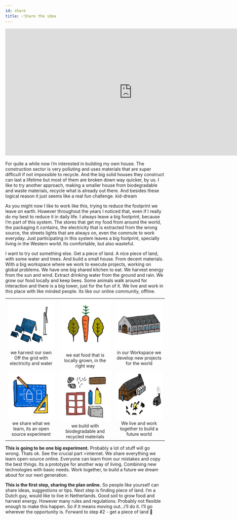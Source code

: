 ```yaml
---
id: share
title: ✅Share the idea
---
```

<div class="videocontainer">
  <iframe width="800" height="400" src="https://www.youtube.com/embed/NpEaa2P7qZI" frameborder="0" allow="accelerometer; autoplay; encrypted-media; gyroscope; picture-in-picture" allowfullscreen></iframe>
</div>

For quite a while now i’m interested in building my own house. The construction sector is very polluting and uses materials that are super difficult if not impossible to recycle. And the big solid houses they construct can last a lifetime but most of them are broken down way quicker, by us. I like to try another approach, making a smaller house from biodegradable and waste materials, recycle what is already out there. And besides these logical reason it just seems like a real fun challenge. kid-dream

As you might now I like to work like this, trying to reduce the footprint we leave on earth. However throughout the years I noticed that, even if I really do my best to reduce it in daily life. I always leave a big footprint, because I’m part of this system. The stores that get my food from around the world, the packaging it contains, the electricity that is extracted from the wrong source, the streets lights that are always on, even the commute to work everyday.  Just participating in this system leaves a big footprint, specially living in the Western world. Its comfortable, but also wasteful.

I want to try out something else.
Get a piece of land. A nice piece of land, with some water and trees. And build a small house. From decent materials. With a big workspace where we work to execute projects, working on global problems. We have one big shared kitchen to eat. We harvest energy from the sun and wind. Extract drinking water from the ground and rain. We grow our food locally and keep bees. Some animals walk around for interaction and there is a big tower, just for the fun of it. We live and work in this place with like minded people. Its like our online community, offline.

|   |   |   |
|:-:|:-:|:-:|
| ![energy](../assets/start/energy-p-800.png) we harvest our own Off the grid with electricity and water  | ![food](../assets/start/food_01-p-500.png) we eat food that is locally grown, in the right way   | ![workspace](../assets/start/icon_workspace-p-500.png) in our Workspace we develop new projects for the world  |
| ![open-source](../assets/start/opensource-p-500.png) we share what we learn, its an open source experiment  | ![materials](../assets/start/materials-p-500.png) we build with biodegradable and recycled materials | ![house](../assets/start/house-p-500.png) We live and work together to build a future world  |


**This is going to be one big experiment.**
Probably a lot of stuff will go wrong. Thats ok. See the crucial part >internet. We share everything we learn open-source online. Everyone can learn from our mistakes and copy the best things. Its a prototype for another way of living. Combining new technologies with basic needs. Work together, to build a future we dream about for our next generation.

**This is the first step, sharing the plan online.**
So people like yourself can share ideas, suggestions or tips. Next step is finding piece of land. I’m a Dutch guy, would like to live in Netherlands. Good soil to grow food and harvest energy. However many rules and regulations. Probably not flexible enough to make this happen. So if it means moving out...i’ll do it. I’ll go wherever the opportunity is.
Forward to step #2 - get a piece of land 💪
